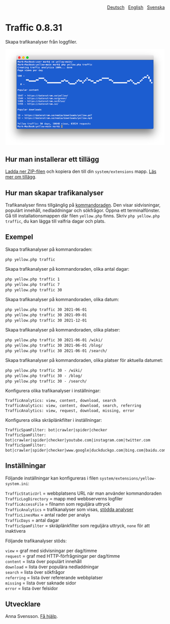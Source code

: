 <p align="right"><a href="README-de.md">Deutsch</a> &nbsp; <a href="README.md">English</a> &nbsp; <a href="README-sv.md">Svenska</a></p>

# Traffic 0.8.31

Skapa trafikanalyser från loggfiler.

<p align="center"><img src="traffic-screenshot.png?raw=true" alt="Skärmdump"></p>

## Hur man installerar ett tillägg

[Ladda ner ZIP-filen](https://github.com/annaesvensson/yellow-traffic/archive/main.zip) och kopiera den till din `system/extensions` mapp. [Läs mer om tillägg](https://github.com/annaesvensson/yellow-update/tree/main/README-sv.md).

## Hur man skapar trafikanalyser

Trafikanalyser finns tillgänglig på [kommandoraden](https://github.com/annaesvensson/yellow-core/tree/main/README-sv.md). Den visar sidvisningar, populärt innehåll, nedladdningar och sökfrågor. Öppna ett terminalfönster. Gå till installationsmappen där filen `yellow.php` finns. Skriv `php yellow.php traffic`, du kan lägga till valfria dagar och plats. 

## Exempel

Skapa trafikanalyser på kommandoraden:

`php yellow.php traffic`  

Skapa trafikanalyser på kommandoraden, olika antal dagar:

`php yellow.php traffic 1`  
`php yellow.php traffic 7`  
`php yellow.php traffic 30`  

Skapa trafikanalyser på kommandoraden, olika datum:

`php yellow.php traffic 30 2021-06-01`  
`php yellow.php traffic 30 2021-09-01`  
`php yellow.php traffic 30 2021-12-01`  

Skapa trafikanalyser på kommandoraden, olika platser:

`php yellow.php traffic 30 2021-06-01 /wiki/`  
`php yellow.php traffic 30 2021-06-01 /blog/`  
`php yellow.php traffic 30 2021-06-01 /search/`  

Skapa trafikanalyser på kommandoraden, olika platser för aktuella datumet:

`php yellow.php traffic 30 - /wiki/`  
`php yellow.php traffic 30 - /blog/`  
`php yellow.php traffic 30 - /search/`  

Konfigurera olika trafikanalyser i inställningar:

```
TrafficAnalytics: view, content, download, search
TrafficAnalytics: view, content, download, search, referring
TrafficAnalytics: view, request, download, missing, error
```

Konfigurera olika skräplänkfilter i inställningar:

```
TrafficSpamFilter: bot|crawler|spider|checker
TrafficSpamFilter: bot|crawler|spider|checker|youtube.com|instagram.com|twitter.com
TrafficSpamFilter: bot|crawler|spider|checker|www.google|duckduckgo.com|bing.com|baidu.com
```

## Inställningar

Följande inställningar kan konfigureras i filen `system/extensions/yellow-system.ini`:

`TrafficStaticUrl` = webbplatsens URL när man använder kommandoraden  
`TrafficLogDirectory` = mapp med webbserverns logfiler  
`TrafficAccessFile` = filnamn som reguljära uttryck  
`TrafficAnalytics` = trafikanalyser som visas, [stödda analyser](#inställningar-analytics)  
`TrafficLinesMax` = antal rader per analys  
`TrafficDays` = antal dagar  
`TrafficSpamFilter` = skräplänkfilter som reguljära uttryck, `none` för att inaktivera  

<a id="inställningar-analytics"></a>Följande trafikanalyser stöds:

`view` = graf med sidvisningar per dag/timme  
`request` = graf med HTTP-förfrågningar per dag/timme  
`content` = lista över populärt innehåll  
`download` = lista över populära nedladdningar  
`search` = lista över sökfrågor  
`referring` = lista över refererande webbplatser  
`missing` = lista över saknade sidor  
`error` = lista över felsidor  

## Utvecklare

Anna Svensson. [Få hjälp](https://datenstrom.se/sv/yellow/help/).

